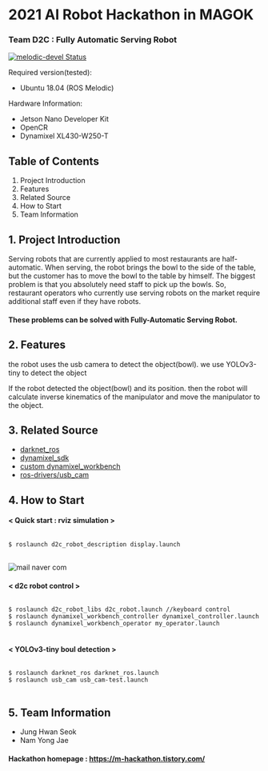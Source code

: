 # 2021 AI Robot Hackathon in MAGOK
### Team D2C : Fully Automatic Serving Robot
[![melodic-devel Status](https://github.com/ROBOTIS-GIT/dynamixel-workbench/workflows/melodic-devel/badge.svg)](https://github.com/ROBOTIS-GIT/dynamixel-workbench/tree/melodic-devel)

Required version(tested):
- Ubuntu 18.04 (ROS Melodic)

Hardware Information:
- Jetson Nano Developer Kit
- OpenCR
- Dynamixel XL430-W250-T

## Table of Contents
1. Project Introduction
2. Features
3. Related Source
4. How to Start
5. Team Information


## 1. Project Introduction
Serving robots that are currently applied to most restaurants are half-automatic.
When serving, the robot brings the bowl to the side of the table, but the customer has to move the bowl to the table by himself.
The biggest problem is that you absolutely need staff to pick up the bowls.
So, restaurant operators who currently use serving robots on the market require additional staff even if they have robots.

#### These problems can be solved with Fully-Automatic Serving Robot.
## 2. Features
the robot uses the usb camera to detect the object(bowl).
we use YOLOv3-tiny to detect the object

If the robot detected the object(bowl) and its position. 
then the robot will calculate inverse kinematics of the manipulator and move the manipulator to the object.

## 3. Related Source
- [darknet_ros](https://github.com/leggedrobotics/darknet_ros)
- [dynamixel_sdk](https://github.com/ROBOTIS-GIT/DynamixelSDK)
- [custom dynamixel_workbench](https://github.com/junghs1040/dynamixel-workbench)
- [ros-drivers/usb_cam](https://github.com/ros-drivers/usb_cam)

## 4. How to Start
#### < Quick start : rviz simulation >
<pre>
<code>
$ roslaunch d2c_robot_description display.launch
</code>
</pre>

![mail naver com](https://user-images.githubusercontent.com/19335771/142581467-6c7ccb58-d063-4bc8-b28f-a68cbcc55d91.jpeg)

#### < d2c robot control >
<pre>
<code>
$ roslaunch d2c_robot_libs d2c_robot.launch //keyboard control
$ roslaunch dynamixel_workbench_controller dynamixel_controller.launch 
$ roslaunch dynamixel_workbench_operator my_operator.launch
</code>
</pre>

#### < YOLOv3-tiny boul detection >
<pre>
<code>
$ roslaunch darknet_ros darknet_ros.launch
$ roslaunch usb_cam usb_cam-test.launch
</code>
</pre>

## 5. Team Information
- Jung Hwan Seok
- Nam Yong Jae   

#### Hackathon homepage : https://m-hackathon.tistory.com/

